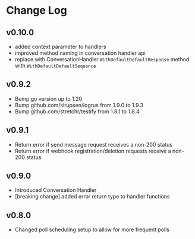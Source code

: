 # Change Log

## v0.10.0
- added context parameter to handlers
- improved method naming in conversation handler api
- replace with ConversationHandler `WithDefaultDefaultResponse` method with `WithDefaultDefaultSequence`

## v0.9.2

- Bump go version up to 1.20
- Bump github.com/sirupsen/logrus from 1.9.0 to 1.9.3
- Bump github.com/stretchr/testify from 1.8.1 to 1.8.4

## v0.9.1

- Return error if send message request receives a non-200 status
- Return error if webhook registration/deletion requests receive a non-200 status

## v0.9.0

- Introduced Conversation Handler
- [breaking change] added error return type to handler functions

## v0.8.0

- Changed poll scheduling setup to allow for more frequent polls